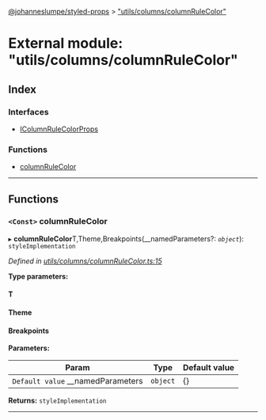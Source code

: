 [@johanneslumpe/styled-props](../README.md) > ["utils/columns/columnRuleColor"](../modules/_utils_columns_columnrulecolor_.md)

# External module: "utils/columns/columnRuleColor"

## Index

### Interfaces

* [IColumnRuleColorProps](../interfaces/_utils_columns_columnrulecolor_.icolumnrulecolorprops.md)

### Functions

* [columnRuleColor](_utils_columns_columnrulecolor_.md#columnrulecolor)

---

## Functions

<a id="columnrulecolor"></a>

### `<Const>` columnRuleColor

▸ **columnRuleColor**T,Theme,Breakpoints(__namedParameters?: *`object`*): `styleImplementation`

*Defined in [utils/columns/columnRuleColor.ts:15](https://github.com/johanneslumpe/styled-props/blob/3abf398/src/utils/columns/columnRuleColor.ts#L15)*

**Type parameters:**

#### T 
#### Theme 
#### Breakpoints 
**Parameters:**

| Param | Type | Default value |
| ------ | ------ | ------ |
| `Default value` __namedParameters | `object` |  {} |

**Returns:** `styleImplementation`

___

